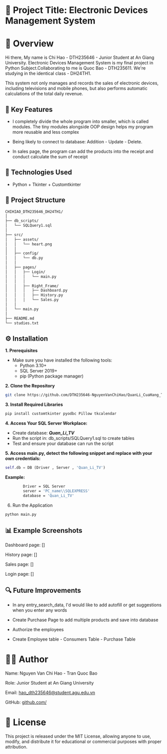 # 🧩 Project Title: Electronic Devices Management System
# 📘 Overview
Hi there, My name is Chi Hao - DTH235646 - Junior Student at An Giang University. Electronic Devices Management System is my final project in Python Subject.Collaborating to me is Quoc Bao - DTH235611. We're studying in the identical class - DH24TH1. 

This system not only manages and records the sales of electronic devices, including televisions and mobile phones, but also performs automatic calculations of the total daily revenue.

## 🚀 Key Features
- I completely divide the whole program into smaller, which is called modules. The tiny modules alongside OOP design helps my program more reusable and less complex 

- Being likely to connect to database: Addition - Update - Delete. 

- In sales page, the program can add the products into the receipt and conduct calculate the sum of receipt

## 🧱 Technologies Used
- Python + Tkinter + Customtkinter

## 📂 Project Structure
```bash
CHIHIAO_DTH235646_DH24TH1/
│
├── db_scripts/
│   └── SQLQuery1.sql
│
├── src/
│   ├── assets/
│   │   └── heart.png
│   │
│   ├── config/
│   │   └── db.py
│   │
│   ├── pages/
│   │   ├── Login/
│   │   │   └── main.py
│   │   │
│   │   ├── Right_Frame/
│   │   │   ├── Dashboard.py
│   │   │   ├── History.py
│   │   │   └── Sales.py
│   │
│   └── main.py
│
├── README.md
└── studies.txt

```
## ⚙️ Installation
**1. Prerequisites**

- Make sure you have installed the following tools:
    - Python 3.10+
    - SQL Server 2019+
    - pip (Python package manager)

**2. Clone the Repository**

```bash
git clone https://github.com/DTH235646-NguyenVanChiHao/QuanLi_CuaHang_TV.NhomDoAn10.DH24TH1_Nhom1_ToTH2.gitư
```

**3. Install Required Libraries**

```bash
pip install customtkinter pyodbc Pillow tkcalendar
```
**4. Access Your SQL Server Workplace:**
   - Create database:  ***Quan_Li_TV***  
   - Run the script in: db_scripts/SQLQuery1.sql to create tables
   - Test and ensure your database can run the script

**5. Access main.py, detect the following snippet and replace with your own credentials:**

```python
self.db = DB (Driver , Server , 'Quan_Li_TV')
```

**Example:**
```bash
        Driver = SQL Server
        server = 'PC_name\\SQLEXPRESS'
        database = 'Quan_Li_TV'
```

6. Run the Application
```bash
python main.py
```

## 📊 Example Screenshots
Dashboard page: [] 

History page: [] 

Sales page: []

Login page: []


## 🔍 Future Improvements
- In any entry_search_data, I'd would like to add autofill or get suggestions when you enter any words 

- Create Purchase Page to add multiple products and save into database

- Authorize the employees 

- Create Employee table - Consumers Table - Purchase Table


# 🧑‍💻 Author

Name: Nguyen Van Chi Hao - Tran Quoc Bao

Role: Junior Student at An Giang University

Email: hao_dth235646@student.agu.edu.vn

GitHub: [github.com/](https://github.com/DTH235646-NguyenVanChiHao)

# 📜 License

This project is released under the MIT License, allowing anyone to use, modify, and distribute it for educational or commercial purposes with proper attribution.  
